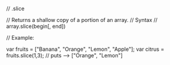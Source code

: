 // .slice 

// Returns a shallow copy of a portion of an array.
// Syntax
// array.slice(begin[, end])

// Example: 

var fruits = ["Banana", "Orange", "Lemon", "Apple"];
var citrus = fruits.slice(1,3);
// puts --> ["Orange", "Lemon"]